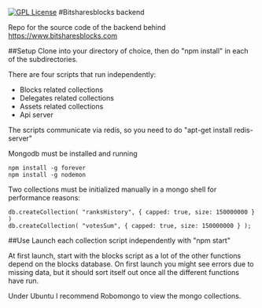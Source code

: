 [![GPL License][license-image]][license-url]
#Bitsharesblocks backend

Repo for the source code of the backend behind https://www.bitsharesblocks.com

##Setup
Clone into your directory of choice, then do "npm install" in each of the subdirectories.

There are four scripts that run independently:

- Blocks related collections
- Delegates related collections
- Assets related collections
- Api server

The scripts communicate via redis, so you need to do "apt-get install redis-server"

Mongodb must be installed and running

```
npm install -g forever
npm install -g nodemon
```

Two collections must be initialized manually in a mongo shell for performance reasons:

```
db.createCollection( "ranksHistory", { capped: true, size: 150000000 } )
db.createCollection( "votesSum", { capped: true, size: 150000000 } );
```

##Use
Launch each collection script independently with "npm start"

At first launch, start with the blocks script as a lot of the other functions depend on the blocks database. On first launch you might see errors due to missing data, but it should sort itself out once all the different functions have run.

Under Ubuntu I recommend Robomongo to view the mongo collections.

[license-image]: http://img.shields.io/badge/license-GPL3-blue.svg?style=flat
[license-url]: LICENSE
